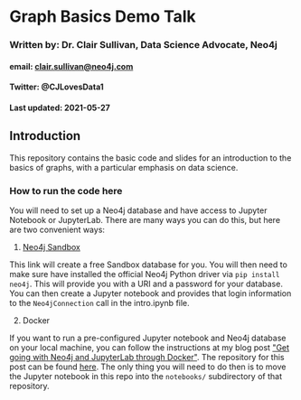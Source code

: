 # Graph Basics Demo Talk
### Written by: Dr. Clair Sullivan, Data Science Advocate, Neo4j
#### email: clair.sullivan@neo4j.com
#### Twitter: @CJLovesData1
#### Last updated: 2021-05-27

## Introduction

This repository contains the basic code and slides for an introduction to the basics of graphs, with a particular emphasis on data science.  

### How to run the code here

You will need to set up a Neo4j database and have access to Jupyter Notebook or JupyterLab.  There are many ways you can do this, but here are two convenient ways:

1. [Neo4j Sandbox](https://dev.neo4j.com/sandbox)

This link will create a free Sandbox database for you.  You will then need to make sure have 
installed the official Neo4j Python driver via `pip install neo4j`.  This will provide you with
a URI and a password for your database.  You can then create a Jupyter notebook and provides that
login information to the `Neo4jConnection` call in the intro.ipynb file.

2. Docker

If you want to run a pre-configured Jupyter notebook and Neo4j database on your local machine, 
you can follow the instructions at my blog post ["Get going with Neo4j and JupyterLab through Docker"](https://dev.neo4j.com/docker_neo_jupyter).  The repository for this post can be found [here](https://github.com/cj2001/data_science_neo4j_docker).  The only thing you will need to do then is to move the Jupyter notebook in this repo into the `notebooks/` subdirectory of that repository.  